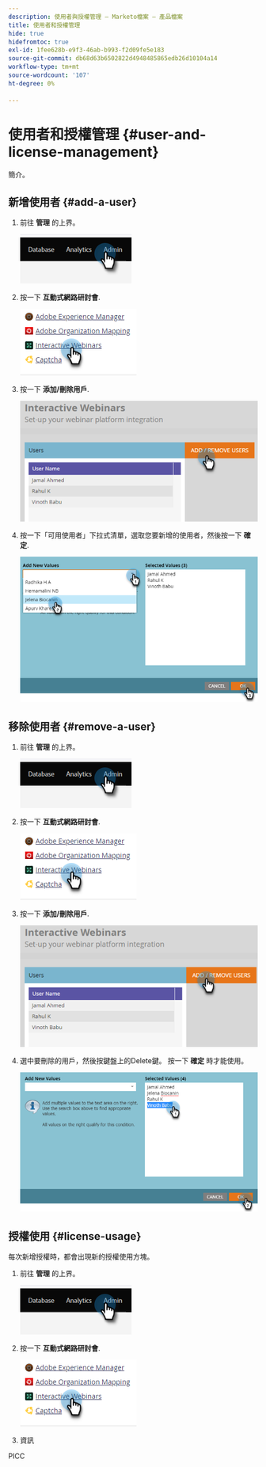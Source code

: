 ```yaml
---
description: 使用者與授權管理 — Marketo檔案 — 產品檔案
title: 使用者和授權管理
hide: true
hidefromtoc: true
exl-id: 1fee628b-e9f3-46ab-b993-f2d09fe5e183
source-git-commit: db68d63b6502822d4948485865edb26d10104a14
workflow-type: tm+mt
source-wordcount: '107'
ht-degree: 0%

---
```


# 使用者和授權管理 {#user-and-license-management}

簡介。

## 新增使用者 {#add-a-user}

1. 前往 **管理** 的上界。

   ![](assets/user-and-license-management-1.png)

1. 按一下 **互動式網路研討會**.

   ![](assets/user-and-license-management-2.png)

1. 按一下 **添加/刪除用戶**.

   ![](assets/user-and-license-management-3.png)

1. 按一下「可用使用者」下拉式清單，選取您要新增的使用者，然後按一下 **確定**.

   ![](assets/user-and-license-management-4.png)

## 移除使用者 {#remove-a-user}

1. 前往 **管理** 的上界。

   ![](assets/user-and-license-management-5.png)

1. 按一下 **互動式網路研討會**.

   ![](assets/user-and-license-management-6.png)

1. 按一下 **添加/刪除用戶**.

   ![](assets/user-and-license-management-7.png)

1. 選中要刪除的用戶，然後按鍵盤上的Delete鍵。 按一下 **確定** 時才能使用。

   ![](assets/user-and-license-management-8.png)

## 授權使用 {#license-usage}

每次新增授權時，都會出現新的授權使用方塊。

1. 前往 **管理** 的上界。

   ![](assets/user-and-license-management-9.png)

1. 按一下 **互動式網路研討會**.

   ![](assets/user-and-license-management-10.png)

1. 資訊

PICC
